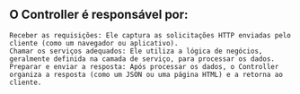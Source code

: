 ## O Controller é responsável por:
    Receber as requisições: Ele captura as solicitações HTTP enviadas pelo cliente (como um navegador ou aplicativo).
    Chamar os serviços adequados: Ele utiliza a lógica de negócios, geralmente definida na camada de serviço, para processar os dados.
    Preparar e enviar a resposta: Após processar os dados, o Controller organiza a resposta (como um JSON ou uma página HTML) e a retorna ao cliente.